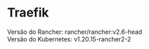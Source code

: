 # Traefik

Versão do Rancher: rancher/rancher:v2.6-head <br>
Versão do Kubernetes: v1.20.15-rancher2-2
